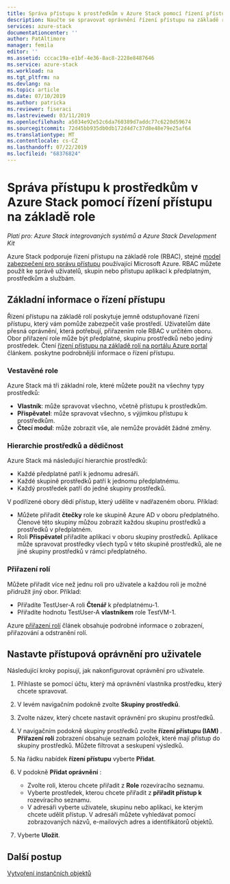 ```yaml
---
title: Správa přístupu k prostředkům v Azure Stack pomocí řízení přístupu na základě role | Microsoft Docs
description: Naučte se spravovat oprávnění řízení přístupu na základě role (RBAC) jako správce nebo tenanta v Azure Stack.
services: azure-stack
documentationcenter: ''
author: PatAltimore
manager: femila
editor: ''
ms.assetid: cccac19a-e1bf-4e36-8ac8-2228e8487646
ms.service: azure-stack
ms.workload: na
ms.tgt_pltfrm: na
ms.devlang: na
ms.topic: article
ms.date: 07/10/2019
ms.author: patricka
ms.reviewer: fiseraci
ms.lastreviewed: 03/11/2019
ms.openlocfilehash: a5034e92e52c6da760389d7addc77c6220d59674
ms.sourcegitcommit: 72d45bb935db0db172d4d7c37d8e48e79e25af64
ms.translationtype: MT
ms.contentlocale: cs-CZ
ms.lasthandoff: 07/22/2019
ms.locfileid: "68376824"
---
```

# <a name="manage-access-to-resources-in-azure-stack-with-role-based-access-control"></a>Správa přístupu k prostředkům v Azure Stack pomocí řízení přístupu na základě role

*Platí pro: Azure Stack integrovaných systémů a Azure Stack Development Kit*

Azure Stack podporuje řízení přístupu na základě role (RBAC), stejné [model zabezpečení pro správu přístupu](https://docs.microsoft.com/azure/role-based-access-control/overview) používající Microsoft Azure. RBAC můžete použít ke správě uživatelů, skupin nebo přístupu aplikací k předplatným, prostředkům a službám.

## <a name="basics-of-access-management"></a>Základní informace o řízení přístupu

Řízení přístupu na základě rolí poskytuje jemně odstupňované řízení přístupu, který vám pomůže zabezpečit vaše prostředí. Uživatelům dáte přesná oprávnění, která potřebují, přiřazením role RBAC v určitém oboru. Obor přiřazení role může být předplatné, skupinu prostředků nebo jediný prostředek. Čtení [řízení přístupu na základě rolí na portálu Azure portal](https://docs.microsoft.com/azure/role-based-access-control/overview) článkem. poskytne podrobnější informace o řízení přístupu.

### <a name="built-in-roles"></a>Vestavěné role

Azure Stack má tři základní role, které můžete použít na všechny typy prostředků:

* **Vlastník**: může spravovat všechno, včetně přístupu k prostředkům.
* **Přispěvatel**: může spravovat všechno, s výjimkou přístupu k prostředkům.
* **Čtecí modul**: může zobrazit vše, ale nemůže provádět žádné změny.

### <a name="resource-hierarchy-and-inheritance"></a>Hierarchie prostředků a dědičnost

Azure Stack má následující hierarchie prostředků:

* Každé předplatné patří k jednomu adresáři.
* Každé skupině prostředků patří k jednomu předplatnému.
* Každý prostředek patří do jedné skupiny prostředků.

V podřízené obory dědí přístup, který udělíte v nadřazeném oboru. Příklad:

* Můžete přiřadit **čtečky** role ke skupině Azure AD v oboru předplatného. Členové této skupiny můžou zobrazit každou skupinu prostředků a prostředků v předplatném.
* Roli **Přispěvatel** přiřadíte aplikaci v oboru skupiny prostředků. Aplikace může spravovat prostředky všech typů v této skupině prostředků, ale ne jiné skupiny prostředků v rámci předplatného.

### <a name="assigning-roles"></a>Přiřazení rolí

Můžete přiřadit více než jednu roli pro uživatele a každou roli je možné přidružit jiný obor. Příklad:

* Přiřadíte TestUser-A roli **Čtenář** k předplatnému-1.
* Přiřadíte hodnotu TestUser-A **vlastníkem** role TestVM-1.

Azure [přiřazení rolí](https://docs.microsoft.com/azure/role-based-access-control/role-assignments-portal) článek obsahuje podrobné informace o zobrazení, přiřazování a odstranění rolí.

## <a name="set-access-permissions-for-a-user"></a>Nastavte přístupová oprávnění pro uživatele

Následující kroky popisují, jak nakonfigurovat oprávnění pro uživatele.

1. Přihlaste se pomocí účtu, který má oprávnění vlastníka prostředku, který chcete spravovat.
2. V levém navigačním podokně zvolte **Skupiny prostředků**.
3. Zvolte název, který chcete nastavit oprávnění pro skupinu prostředků.
4. V navigačním podokně skupiny prostředků zvolte **řízení přístupu (IAM)** .<BR> **Přiřazení rolí** zobrazení obsahuje seznam položek, které mají přístup do skupiny prostředků. Můžete filtrovat a seskupení výsledků.
5. Na řádku nabídek **řízení přístupu** vyberte **Přidat**.
6. V podokně **Přidat oprávnění** :

   * Zvolte roli, kterou chcete přiřadit z **Role** rozevíracího seznamu.
   * Vyberte prostředek, kterou chcete přiřadit z **přiřadit přístup k** rozevíracího seznamu.
   * V adresáři vyberte uživatele, skupinu nebo aplikaci, ke kterým chcete udělit přístup. V adresáři můžete vyhledávat pomocí zobrazovaných názvů, e-mailových adres a identifikátorů objektů.

7. Vyberte **Uložit**.

## <a name="next-steps"></a>Další postup

[Vytvoření instančních objektů](../operator/azure-stack-create-service-principals.md)

